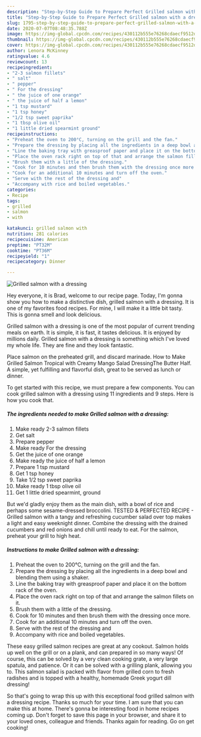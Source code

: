 ```yaml
---
description: "Step-by-Step Guide to Prepare Perfect Grilled salmon with a dressing"
title: "Step-by-Step Guide to Prepare Perfect Grilled salmon with a dressing"
slug: 1795-step-by-step-guide-to-prepare-perfect-grilled-salmon-with-a-dressing
date: 2020-07-07T08:48:35.788Z
image: https://img-global.cpcdn.com/recipes/430112b555e76268cdaecf9512d04841/751x532cq70/grilled-salmon-with-a-dressing-recipe-main-photo.jpg
thumbnail: https://img-global.cpcdn.com/recipes/430112b555e76268cdaecf9512d04841/751x532cq70/grilled-salmon-with-a-dressing-recipe-main-photo.jpg
cover: https://img-global.cpcdn.com/recipes/430112b555e76268cdaecf9512d04841/751x532cq70/grilled-salmon-with-a-dressing-recipe-main-photo.jpg
author: Lenora McKinney
ratingvalue: 4.6
reviewcount: 13
recipeingredient:
- "2-3 salmon fillets"
- " salt"
- " pepper"
- " For the dressing"
- " the juice of one orange"
- " the juice of half a lemon"
- "1 tsp mustard"
- "1 tsp honey"
- "1/2 tsp sweet paprika"
- "1 tbsp olive oil"
- "1 little dried spearmint ground"
recipeinstructions:
- "Preheat the oven to 200°C, turning on the grill and the fan."
- "Prepare the dressing by placing all the ingredients in a deep bowl and blending them using a shaker."
- "Line the baking tray with greasproof paper and place it on the bottom rack of the oven."
- "Place the oven rack right on top of that and arrange the salmon fillets on it."
- "Brush them with a little of the dressing."
- "Cook for 10 minutes and then brush them with the dressing once more."
- "Cook for an additional 10 minutes and turn off the oven."
- "Serve with the rest of the dressing and"
- "Accompany with rice and boiled vegetables."
categories:
- Recipe
tags:
- grilled
- salmon
- with

katakunci: grilled salmon with 
nutrition: 281 calories
recipecuisine: American
preptime: "PT32M"
cooktime: "PT36M"
recipeyield: "1"
recipecategory: Dinner

---
```



![Grilled salmon with a dressing](https://img-global.cpcdn.com/recipes/430112b555e76268cdaecf9512d04841/751x532cq70/grilled-salmon-with-a-dressing-recipe-main-photo.jpg)

Hey everyone, it is Brad, welcome to our recipe page. Today, I'm gonna show you how to make a distinctive dish, grilled salmon with a dressing. It is one of my favorites food recipes. For mine, I will make it a little bit tasty. This is gonna smell and look delicious.

Grilled salmon with a dressing is one of the most popular of current trending meals on earth. It is simple, it is fast, it tastes delicious. It is enjoyed by millions daily. Grilled salmon with a dressing is something which I've loved my whole life. They are fine and they look fantastic.

Place salmon on the preheated grill, and discard marinade. How to Make Grilled Salmon Tropical with Creamy Mango Salad DressingThe Butter Half. A simple, yet fulfilling and flavorful dish, great to be served as lunch or dinner.


To get started with this recipe, we must prepare a few components. You can cook grilled salmon with a dressing using 11 ingredients and 9 steps. Here is how you cook that.

<!--inarticleads1-->

##### The ingredients needed to make Grilled salmon with a dressing:

1. Make ready 2-3 salmon fillets
1. Get  salt
1. Prepare  pepper
1. Make ready  For the dressing
1. Get  the juice of one orange
1. Make ready  the juice of half a lemon
1. Prepare 1 tsp mustard
1. Get 1 tsp honey
1. Take 1/2 tsp sweet paprika
1. Make ready 1 tbsp olive oil
1. Get 1 little dried spearmint, ground


But we&#39;d gladly enjoy them as the main dish, with a bowl of rice and perhaps some sesame-dressed broccolini. TESTED &amp; PERFECTED RECIPE - Grilled salmon with a tangy and refreshing cucumber salad over top makes a light and easy weeknight dinner. Combine the dressing with the drained cucumbers and red onions and chill until ready to eat. For the salmon, preheat your grill to high heat. 

<!--inarticleads2-->

##### Instructions to make Grilled salmon with a dressing:

1. Preheat the oven to 200°C, turning on the grill and the fan.
1. Prepare the dressing by placing all the ingredients in a deep bowl and blending them using a shaker.
1. Line the baking tray with greasproof paper and place it on the bottom rack of the oven.
1. Place the oven rack right on top of that and arrange the salmon fillets on it.
1. Brush them with a little of the dressing.
1. Cook for 10 minutes and then brush them with the dressing once more.
1. Cook for an additional 10 minutes and turn off the oven.
1. Serve with the rest of the dressing and
1. Accompany with rice and boiled vegetables.


These easy grilled salmon recipes are great at any cookout. Salmon holds up well on the grill or on a plank, and can prepared in so many ways! Of course, this can be solved by a very clean cooking grate, a very large spatula, and patience. Or it can be solved with a grilling plank, allowing you to. This salmon salad is packed with flavor from grilled corn to fresh radishes and is topped with a healthy, homemade Greek yogurt dill dressing! 

So that's going to wrap this up with this exceptional food grilled salmon with a dressing recipe. Thanks so much for your time. I am sure that you can make this at home. There's gonna be interesting food in home recipes coming up. Don't forget to save this page in your browser, and share it to your loved ones, colleague and friends. Thanks again for reading. Go on get cooking!
